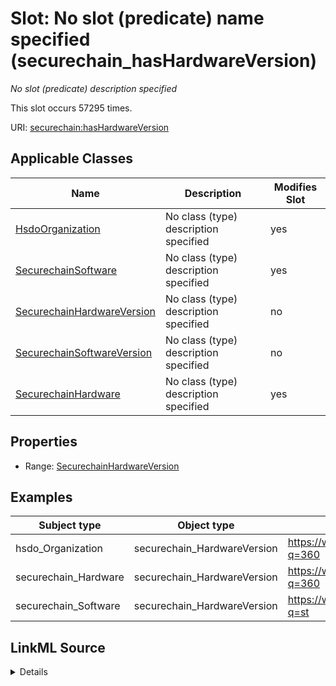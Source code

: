 

# Slot: No slot (predicate) name specified (securechain_hasHardwareVersion)


_No slot (predicate) description specified_






This slot occurs 57295 times.


URI: [securechain:hasHardwareVersion](https://w3id.org/secure-chain/hasHardwareVersion)



<!-- no inheritance hierarchy -->





## Applicable Classes

| Name | Description | Modifies Slot |
| --- | --- | --- |
| [HsdoOrganization](../classes/HsdoOrganization.md) | No class (type) description specified |  yes  |
| [SecurechainSoftware](../classes/SecurechainSoftware.md) | No class (type) description specified |  yes  |
| [SecurechainHardwareVersion](../classes/SecurechainHardwareVersion.md) | No class (type) description specified |  no  |
| [SecurechainSoftwareVersion](../classes/SecurechainSoftwareVersion.md) | No class (type) description specified |  no  |
| [SecurechainHardware](../classes/SecurechainHardware.md) | No class (type) description specified |  yes  |







## Properties

* Range: [SecurechainHardwareVersion](../classes/SecurechainHardwareVersion.md)






## Examples

| Subject type | Object type | Example subject | Example object | Occurrences |
| --- | --- | --- | --- | --- |
| hsdo_Organization | securechain_HardwareVersion | https://www.google.com/search?q=360 | https://www.google.com/search?q=360+- | 53 |
| securechain_Hardware | securechain_HardwareVersion | https://www.google.com/search?q=360 | https://www.google.com/search?q=360+- | 57295 |
| securechain_Software | securechain_HardwareVersion | https://www.google.com/search?q=st | https://www.google.com/search?q=st+14.2 | 24 |




## LinkML Source

<details>

```yaml
name: securechain_hasHardwareVersion
annotations:
  count:
    tag: count
    value: 57295
description: No slot (predicate) description specified
title: No slot (predicate) name specified
examples:
- object:
    example_object: https://www.google.com/search?q=360+-
    example_object_type: securechain_HardwareVersion
    example_predicate: securechain:hasHardwareVersion
    example_subject: https://www.google.com/search?q=360
    example_subject_type: hsdo_Organization
- object:
    example_object: https://www.google.com/search?q=360+-
    example_object_type: securechain_HardwareVersion
    example_predicate: securechain:hasHardwareVersion
    example_subject: https://www.google.com/search?q=360
    example_subject_type: securechain_Hardware
- object:
    example_object: https://www.google.com/search?q=st+14.2
    example_object_type: securechain_HardwareVersion
    example_predicate: securechain:hasHardwareVersion
    example_subject: https://www.google.com/search?q=st
    example_subject_type: securechain_Software
from_schema: secure-chain-kg
rank: 1000
domain: securechain_Hardware
slot_uri: securechain:hasHardwareVersion
alias: securechain_hasHardwareVersion
domain_of:
- hsdo_Organization
- securechain_Hardware
- securechain_Software
range: securechain_HardwareVersion

```
</details>
